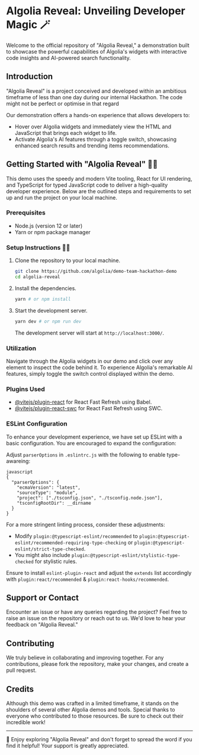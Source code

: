 # Algolia Reveal: Unveiling Developer Magic 🪄

Welcome to the official repository of "Algolia Reveal," a demonstration built to showcase the powerful capabilities of Algolia's widgets with interactive code insights and AI-powered search functionality.

## Introduction

"Algolia Reveal" is a project conceived and developed within an ambitious timeframe of less than one day during our internal Hackathon. The code might not be perfect or optimise in that regard

Our demonstration offers a hands-on experience that allows developers to:

- Hover over Algolia widgets and immediately view the HTML and JavaScript that brings each widget to life.
- Activate Algolia's AI features through a toggle switch, showcasing enhanced search results and trending items recommendations.

## Getting Started with "Algolia Reveal" 😶‍🌫️

This demo uses the speedy and modern Vite tooling, React for UI rendering, and TypeScript for typed JavaScript code to deliver a high-quality developer experience. Below are the outlined steps and requirements to set up and run the project on your local machine.

### Prerequisites

- Node.js (version 12 or later)
- Yarn or npm package manager

### Setup Instructions 👩‍💻

1. Clone the repository to your local machine.
   ```bash
   git clone https://github.com/algolia/demo-team-hackathon-demo
   cd algolia-reveal
   ```
2. Install the dependencies.
   ```bash
   yarn # or npm install
   ```
3. Start the development server.
   ```bash
   yarn dev # or npm run dev
   ```
   The development server will start at `http://localhost:3000/`.

### Utilization

Navigate through the Algolia widgets in our demo and click over any element to inspect the code behind it. To experience Algolia's remarkable AI features, simply toggle the switch control displayed within the demo.

### Plugins Used

- [@vitejs/plugin-react](https://github.com/vitejs/vite-plugin-react/blob/main/README.md) for React Fast Refresh using Babel.
- [@vitejs/plugin-react-swc](https://github.com/vitejs/vite-plugin-react-swc/tree/main) for React Fast Refresh using SWC.

### ESLint Configuration

To enhance your development experience, we have set up ESLint with a basic configuration. You are encouraged to expand the configuration:

Adjust `parserOptions` in `.eslintrc.js` with the following to enable type-awareing:

```
javascript
{
  "parserOptions": {
    "ecmaVersion": "latest",
    "sourceType": "module",
    "project": ["./tsconfig.json", "./tsconfig.node.json"],
    "tsconfigRootDir": __dirname
  }
}
```

For a more stringent linting process, consider these adjustments:

- Modify `plugin:@typescript-eslint/recommended` to `plugin:@typescript-eslint/recommended-requiring-type-checking` or `plugin:@typescript-eslint/strict-type-checked`.
- You might also include `plugin:@typescript-eslint/stylistic-type-checked` for stylistic rules.

Ensure to install `eslint-plugin-react` and adjust the `extends` list accordingly with `plugin:react/recommended` & `plugin:react-hooks/recommended`.

## Support or Contact

Encounter an issue or have any queries regarding the project? Feel free to raise an issue on the repository or reach out to us. We'd love to hear your feedback on "Algolia Reveal."

## Contributing

We truly believe in collaborating and improving together. For any contributions, please fork the repository, make your changes, and create a pull request.

## Credits

Although this demo was crafted in a limited timeframe, it stands on the shoulders of several other Algolia demos and tools. Special thanks to everyone who contributed to those resources. Be sure to check out their incredible work!

---

🌟 Enjoy exploring "Algolia Reveal" and don't forget to spread the word if you find it helpful! Your support is greatly appreciated.
